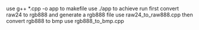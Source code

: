 use g++ *.cpp -o app to makefile
use ./app to achieve run
first convert raw24 to rgb888 and generate a rgb888 file use raw24_to_raw888.cpp
then convert rgb888 to bmp use rgb888_to_bmp.cpp
